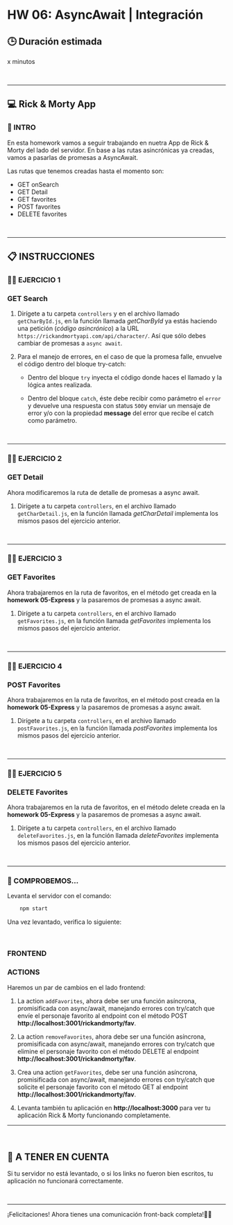 # HW 06: AsyncAwait | Integración

## **🕒 Duración estimada**

x minutos

<br />

---

## **💻 Rick & Morty App**

### **📝 INTRO**

En esta homework vamos a seguir trabajando en nuetra App de Rick & Morty del lado del servidor. En base a las rutas asincrónicas ya creadas, vamos a pasarlas de promesas a AsyncAwait.

Las rutas que tenemos creadas hasta el momento son:

- GET onSearch
- GET Detail
- GET favorites
- POST favorites
- DELETE favorites

<br />

---

## **📋 INSTRUCCIONES**

### **👩‍💻 EJERCICIO 1**

### **GET Search**

1. Dirígete a tu carpeta `controllers` y en el archivo llamado `getCharById.js`, en la función llamada _getCharById_ ya estás haciendo una petición (_código asincrónico_) a la URL `https://rickandmortyapi.com/api/character/`. Así que sólo debes cambiar de promesas a `async await`.

2. Para el manejo de errores, en el caso de que la promesa falle, envuelve el código dentro del bloque try-catch:

   - Dentro del bloque `try` inyecta el código donde haces el llamado y la lógica antes realizada.

   - Dentro del bloque `catch`, éste debe recibir como parámetro el `error` y devuelve una respuesta con status `500`y enviar un mensaje de error y/o con la propiedad **message** del error que recibe el catch como parámetro.

<br />

---

### **👩‍💻 EJERCICIO 2**

### **GET Detail**

Ahora modificaremos la ruta de detalle de promesas a async await.

1. Dirígete a tu carpeta `controllers`, en el archivo llamado `getCharDetail.js`, en la función llamada _getCharDetail_ implementa los mismos pasos del ejercicio anterior.

<br />

---

### **👩‍💻 EJERCICIO 3**

### **GET Favorites**

Ahora trabajaremos en la ruta de favoritos, en el método get creada en la **homework 05-Express** y la pasaremos de promesas a async await.

1. Dirígete a tu carpeta `controllers`, en el archivo llamado `getFavorites.js`, en la función llamada _getFavorites_ implementa los mismos pasos del ejercicio anterior.

<br />

---

### **👩‍💻 EJERCICIO 4**

### **POST Favorites**

Ahora trabajaremos en la ruta de favoritos, en el método post creada en la **homework 05-Express** y la pasaremos de promesas a async await.

1. Dirígete a tu carpeta `controllers`, en el archivo llamado `postFavorites.js`, en la función llamada _postFavorites_ implementa los mismos pasos del ejercicio anterior.

<br />

---

### **👩‍💻 EJERCICIO 5**

### **DELETE Favorites**

Ahora trabajaremos en la ruta de favoritos, en el método delete creada en la **homework 05-Express** y la pasaremos de promesas a async await.

1. Dirígete a tu carpeta `controllers`, en el archivo llamado `deleteFavorites.js`, en la función llamada _deleteFavorites_ implementa los mismos pasos del ejercicio anterior.

<br />

---

### **👀 COMPROBEMOS...**

Levanta el servidor con el comando:

```bash
    npm start
```

Una vez levantado, verifica lo siguiente:

</br >

### **FRONTEND**

### **ACTIONS**

Haremos un par de cambios en el lado frontend:

1. La action `addFavorites`, ahora debe ser una función asíncrona, promisificada con async/await, manejando errores con try/catch que envíe el personaje favorito al endpoint con el método POST **http://localhost:3001/rickandmorty/fav**.

2. La action `removeFavorites`, ahora debe ser una función asíncrona, promisificada con async/await, manejando errores con try/catch que elimine el personaje favorito con el método DELETE al endpoint **http://localhost:3001/rickandmorty/fav**.

3. Crea una action `getFavorites`, debe ser una función asíncrona, promisificada con async/await, manejando errores con try/catch que solicite el personaje favorito con el método GET al endpoint **http://localhost:3001/rickandmorty/fav**.

4. Levanta también tu aplicación en **http://localhost:3000** para ver tu aplicación Rick & Morty funcionando completamente.

---

</br >

## **🚨 A TENER EN CUENTA**

Si tu servidor no está levantado, o si los links no fueron bien escritos, tu aplicación no funcionará correctamente.

</br >

---

¡Felicitaciones! Ahora tienes una comunicación front-back completa!🥳🥳
